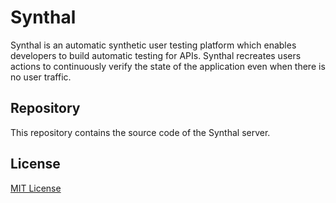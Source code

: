 # Synthal

Synthal is an automatic synthetic user testing platform which enables developers to build automatic testing for APIs. Synthal recreates users actions to continuously verify the state of the application even when there is no user traffic.

## Repository
This repository contains the source code of the Synthal server.

## License

[MIT License](https://github.com/jkinequon/synthal/blob/main/LICENSE)
